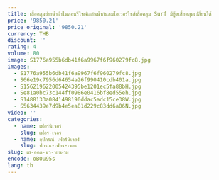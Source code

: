 ```yaml
---
title: เสื้อคลุมว่ายน้ำผ้าไนลอนรีไซเคิลกันน้ำกันลมโอเวอร์ไซส์เสื้อคลุม Surf มีฮู้ดเสื้อคลุมเปลี่ยนได้
price: '9850.21'
price_original: '9850.21'
currency: THB
discount: ''
rating: 4
volume: 80
image: S1776a955b6db41f6a9967f6f960279fc8.jpg
images:
  - S1776a955b6db41f6a9967f6f960279fc8.jpg
  - S66e19c7956d64654a26f990410cdb401a.jpg
  - S156219622005424395be1201ec5fa88bH.jpg
  - Se81a0bc73c144ff0986e0416bf8ed55eh.jpg
  - S1488133a0841498190ddac5adc15ce38W.jpg
  - S5634439e7d9b4e5ea81d229c83dd6a06N.jpg
video: ''
categories:
  - name: เฟอร์นิเจอร์
    slug: เฟอร-เจอร
  - name: อุปกรณ์ เฟอร์นิเจอร์
    slug: ปกรณ-เฟอร-เจอร
slug: เส-อคล-มว-ายน-ำผ
encode: oBOu95s
lang: th
---
```

  